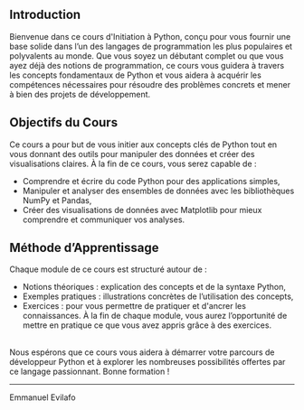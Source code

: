 ## Introduction
Bienvenue dans ce cours d'Initiation à Python, conçu pour vous fournir une base solide dans l’un des langages de programmation les plus populaires et polyvalents au monde. Que vous soyez un débutant complet ou que vous ayez déjà des notions de programmation, ce cours vous guidera à travers les concepts fondamentaux de Python et vous aidera à acquérir les compétences nécessaires pour résoudre des problèmes concrets et mener à bien des projets de développement.

## Objectifs du Cours
Ce cours a pour but de vous initier aux concepts clés de Python tout en vous donnant des outils pour manipuler des données et créer des visualisations claires. À la fin de ce cours, vous serez capable de :
-	Comprendre et écrire du code Python pour des applications simples,
-	Manipuler et analyser des ensembles de données avec les bibliothèques NumPy et Pandas,
-	Créer des visualisations de données avec Matplotlib pour mieux comprendre et communiquer vos analyses.

## Méthode d’Apprentissage
Chaque module de ce cours est structuré autour de :
- Notions théoriques : explication des concepts et de la syntaxe Python,
- Exemples pratiques : illustrations concrètes de l’utilisation des concepts,
- Exercices : pour vous permettre de pratiquer et d'ancrer les connaissances.
À la fin de chaque module, vous aurez l’opportunité de mettre en pratique ce que vous avez appris grâce à des exercices.
<br>
Nous espérons que ce cours vous aidera à démarrer votre parcours de développeur Python et à explorer les nombreuses possibilités offertes par ce langage passionnant. Bonne formation !

<hr>

Emmanuel Evilafo
